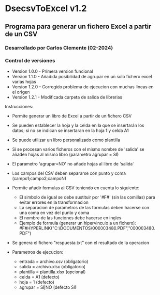 # DsecsvToExcel v1.2
## Programa para generar un fichero Excel a partir de un CSV

### Desarrollado por Carlos Clemente (02-2024)

### Control de versiones
- Version 1.0.0 - Primera version funcional
- Version 1.1.0 - Añadida posibilidad de agrupar en un solo fichero excel varias hojas
- Version 1.2.0 - Corregido problema de ejecucion con muchas lineas en el origen
- Version 1.2.1 - Modificada carpeta de salida de librerias

Instrucciones:
- Permite generar un libro de Excel a partir de un fichero CSV
- Se pueden establecer la hoja y la celda en la que se insertarán los datos; si no se indican se insertaran en la hoja 1 y celda A1
- Se puede utilizar un libro personalizado como plantilla
- Si se procesan varios ficheros con el mismo nombre de 'salida' se añaden hojas al mismo libro (parametro agrupar = SI)
- El parametro 'agrupar=NO' no añade hojas al libro de 'salida'
- Los campos del CSV deben separarse con punto y coma (campo1;campo2;campoN)
- Permite añadir formulas al CSV teniendo en cuenta lo siguiente:
	* El simbolo de igual se debe sustituir por '#F#' (sin las comillas) para evitar errores en la transformacion
	* La separacion de parametros de las formulas deben hacerse con una coma en vez del punto y coma
	* El nombre de las funciones debe hacerse en ingles
	* Ejemplo de formula (generar un hipervinculo a un fichero): #F#HYPERLINK("C:\DOCUMENTOS\000003480.PDF","000003480.PDF")
- Se genera el fichero "respuesta.txt" con el resultado de la operacion
	
- Parametros de ejecucion:
	* entrada = archivo.csv (obligatorio)
	* salida = archivo.xlsx (obligatorio)
	* plantilla = plantilla.xlsx (opcional)
	* celda = A1 (defecto)
	* hoja = 1 (defecto)
	* agrupar = SI|NO (defecto SI)
	

